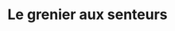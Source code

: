 ---
title: "Le grenier aux senteurs"
url: /paray-le-monial/le-grenier-aux-senteurs/
shop: commodité
---